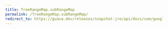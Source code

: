 ```yaml
---
title: TreeRangeMap.subRangeMap
permalink: /TreeRangeMap.subRangeMap/
redirect_to: https://guava.dev/releases/snapshot-jre/api/docs/com/google/common/collect/TreeRangeMap.html#subRangeMap-com.google.common.collect.Range-
---
```

